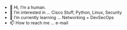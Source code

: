 - 👋 Hi, I’m a human.
- 👀 I’m interested in ... Cisco Stuff, Python, Linux, Security
- 🌱 I’m currently learning ... Networking + DevSecOps
- 📫 How to reach me ... e-mail

<!---
John-Grayson93/John-Grayson93 is a ✨ special ✨ repository because its `README.md` (this file) appears on your GitHub profile.
You can click the Preview link to take a look at your changes.
--->
